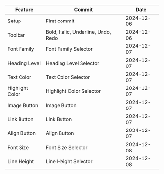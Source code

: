 | Feature         | Commit                              | Date       |
| --------------- | ----------------------------------- | ---------- |
| Setup           | First commit                        | 2024-12-06 |
| Toolbar         | Bold, Italic, Underline, Undo, Redo | 2024-12-06 |
| Font Family     | Font Family Selector                | 2024-12-07 |
| Heading Level   | Heading Level Selector              | 2024-12-07 |
| Text Color      | Text Color Selector                 | 2024-12-07 |
| Highlight Color | Highlight Color Selector            | 2024-12-07 |
| Image Button    | Image Button                        | 2024-12-07 |
| Link Button     | Link Button                         | 2024-12-07 |
| Align Button    | Align Button                        | 2024-12-07 |
| Font Size       | Font Size Selector                  | 2024-12-08 |
| Line Height     | Line Height Selector                | 2024-12-08 |

